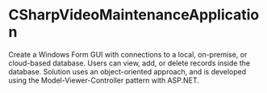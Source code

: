 # CSharpVideoMaintenanceApplication
Create a Windows Form GUI with connections to a local, on-premise, or cloud-based database. Users can view, add, or delete records inside the database. Solution uses an object-oriented approach, and is developed using the Model-Viewer-Controller pattern with ASP.NET.
